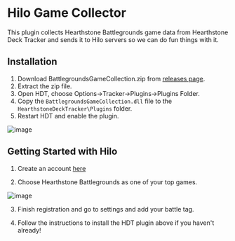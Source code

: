 # Hilo Game Collector

This plugin collects Hearthstone Battlegrounds game data from Hearthstone Deck Tracker and sends it to Hilo servers so we can do fun things with it.

## Installation

1. Download BattlegroundsGameCollection.zip from [releases page](https://github.com/JimLiu0/Hilogaming-HDT-Plugin/releases).
2. Extract the zip file.
3. Open HDT, choose Options->Tracker->Plugins->Plugins Folder.
4. Copy the `BattlegroundsGameCollection.dll` file to the `HearthstoneDeckTracker\Plugins` folder.
5. Restart HDT and enable the plugin.

![image](https://i.imgur.com/ztNI74q.png)

## Getting Started with Hilo

1. Create an account [here](https://www.hilogaming.me/register)

2. Choose Hearthstone Battlegrounds as one of your top games.

![image](https://i.imgur.com/9Nc9J5E.png)

3. Finish registration and go to settings and add your battle tag.

4. Follow the instructions to install the HDT plugin above if you haven't already!

